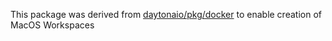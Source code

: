 This package was derived from [daytonaio/pkg/docker](https://github.com/daytonaio/daytona/pkg/docker) to enable creation of MacOS Workspaces
